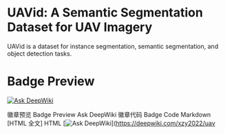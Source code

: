 # UAVid: A Semantic Segmentation Dataset for UAV Imagery

UAVid is a dataset for instance segmentation, semantic segmentation, and object detection tasks.

# Badge Preview

[![Ask DeepWiki](https://deepwiki.com/badge.svg)](https://deepwiki.com/xzy2022/uavid)

徽章预览  Badge Preview
Ask DeepWiki
徽章代码  Badge Code
Markdown
[HTML 全文]  HTML
[![Ask DeepWiki](https://deepwiki.com/badge.svg)](https://deepwiki.com/xzy2022/uav
